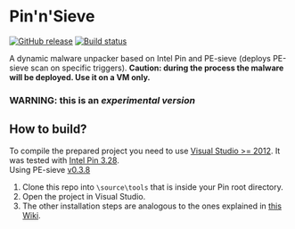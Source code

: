 # Pin'n'Sieve

[![GitHub release](https://img.shields.io/github/release/hasherezade/pin_n_sieve.svg)](https://github.com/hasherezade/pin_n_sieve/releases)
[![Build status](https://ci.appveyor.com/api/projects/status/isdgyxdln2f9j7gq?svg=true)](https://ci.appveyor.com/project/hasherezade/pin-n-sieve)

 A dynamic malware unpacker based on Intel Pin and PE-sieve (deploys PE-sieve scan on specific triggers). **Caution: during the process the malware will be deployed. Use it on a VM only.**
 
### WARNING: this is an *experimental version*

How to build?
-
To compile the prepared project you need to use [Visual Studio >= 2012](https://visualstudio.microsoft.com/downloads/). It was tested with [Intel Pin 3.28](https://software.intel.com/en-us/articles/pin-a-binary-instrumentation-tool-downloads).<br/>
Using PE-sieve [v0.3.8](https://github.com/hasherezade/pe-sieve/releases/tag/v0.3.8)</br>

1. Clone this repo into `\source\tools` that is inside your Pin root directory.
2. Open the project in Visual Studio. 
3. The other installation steps are analogous to the ones explained in [this Wiki](https://github.com/hasherezade/tiny_tracer/wiki/Installation).
